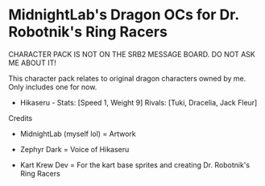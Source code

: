 # MidnightLab's Dragon OCs for Dr. Robotnik's Ring Racers

CHARACTER PACK IS NOT ON THE SRB2 MESSAGE BOARD. DO NOT ASK ME ABOUT IT!

This character pack relates to original dragon characters owned by me. Only includes one for now.

- Hikaseru -
Stats: [Speed 1, Weight 9]
Rivals: [Tuki, Dracelia, Jack Fleur]

Credits


- MidnightLab (myself lol) = Artwork
  
- Zephyr Dark = Voice of Hikaseru
  
- Kart Krew Dev = For the kart base sprites and creating Dr. Robotnik's Ring Racers
